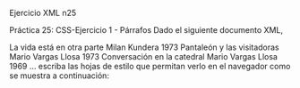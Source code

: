 Ejercicio XML n25

Práctica 25: CSS-Ejercicio 1 - Párrafos
Dado el siguiente documento XML,
<?xml version="1.0" encoding="UTF-8"?>
<biblioteca>
  <libro>
    <titulo>La vida está en otra parte</titulo>
    <autor>Milan Kundera</autor>
    <fechaPublicacion>1973</fechaPublicacion>
  </libro>
  <libro>
    <titulo>Pantaleón y las visitadoras</titulo>
    <autor>Mario Vargas Llosa</autor>
    <fechaPublicacion>1973</fechaPublicacion>
  </libro>
  <libro>
    <titulo>Conversación en la catedral</titulo>
    <autor>Mario Vargas Llosa</autor>
    <fechaPublicacion>1969</fechaPublicacion>
  </libro>
</biblioteca>
... escriba las hojas de estilo que permitan verlo en el navegador como se muestra a continuación:



